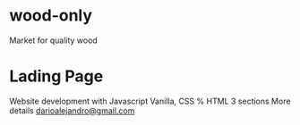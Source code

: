 # wood-only
Market for quality wood

# Lading Page 

Website development with Javascript Vanilla, CSS % HTML
3 sections
More details darioalejandro@gmail.com
